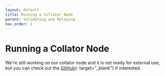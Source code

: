 ```yaml
---
layout: default
title: Running a Collator Node
parent: Validating and Relaying
nav_order: 1
---
```

# Running a Collator Node
We're still working on our collator node and it is not ready for external use, but you can check out the [GitHub](https://github.com/Snowfork/polkadot-ethereum){: target="_blank"} if interested.